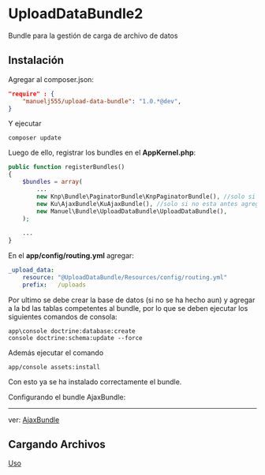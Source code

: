 UploadDataBundle2
=================

Bundle para la gestión de carga de archivo de datos

Instalación
----

Agregar al composer.json:

```json
"require" : {
    "manuelj555/upload-data-bundle": "1.0.*@dev",
}
```

Y ejecutar 

    composer update 

Luego de ello, registrar los bundles en el **AppKernel.php**:

```php
public function registerBundles()
{
    $bundles = array(
        ...
        new Knp\Bundle\PaginatorBundle\KnpPaginatorBundle(), //solo si no esta antes agregado
        new Ku\AjaxBundle\KuAjaxBundle(), //solo si no esta antes agregado
        new Manuel\Bundle\UploadDataBundle\UploadDataBundle(),
    );
    
    ...
}
```

En el **app/config/routing.yml** agregar:

```yaml
_upload_data:
    resource: "@UploadDataBundle/Resources/config/routing.yml"
    prefix:   /uploads
``` 

Por ultimo se debe crear la base de datos (si no se ha hecho aun) y agregar a la bd las tablas competentes al bundle, por lo que se deben ejecutar los siguientes comandos de consola:

    app\console doctrine:database:create
    console doctrine:schema:update --force

Además ejecutar el comando 
    
    app/console assets:install

Con esto ya se ha instalado correctamente el bundle.


Configurando el bundle AjaxBundle:
___________

 ver: [AjaxBundle](https://github.com/manuelj555/AjaxBundle#flash-messages)

## Cargando Archivos

[Uso](./Resources/doc/usage.md)

